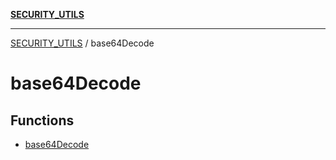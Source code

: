 [**SECURITY_UTILS**](../README.md)

***

[SECURITY_UTILS](../README.md) / base64Decode

# base64Decode

## Functions

- [base64Decode](functions/base64Decode.md)
